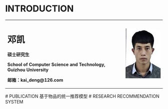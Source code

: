 # INTRODUCTION
<table border="0">
  <tr>
    <td width="75%">
      <h1>邓凯</h1>
      <p><b>硕士研究生</b></p>
      <p><b>School of Computer Science and Technology, Guizhou University</b></p>
      <p><b>邮箱：kai_deng@126.com</b></p>
    </td>
    <td width="25%">
      <img src="/02.jpg" width="100%">      
    </td>
  </tr>
</table>
# PUBLICATION
基于物品的统一推荐模型
# RESEARCH
RECOMMENDATION SYSTEM
